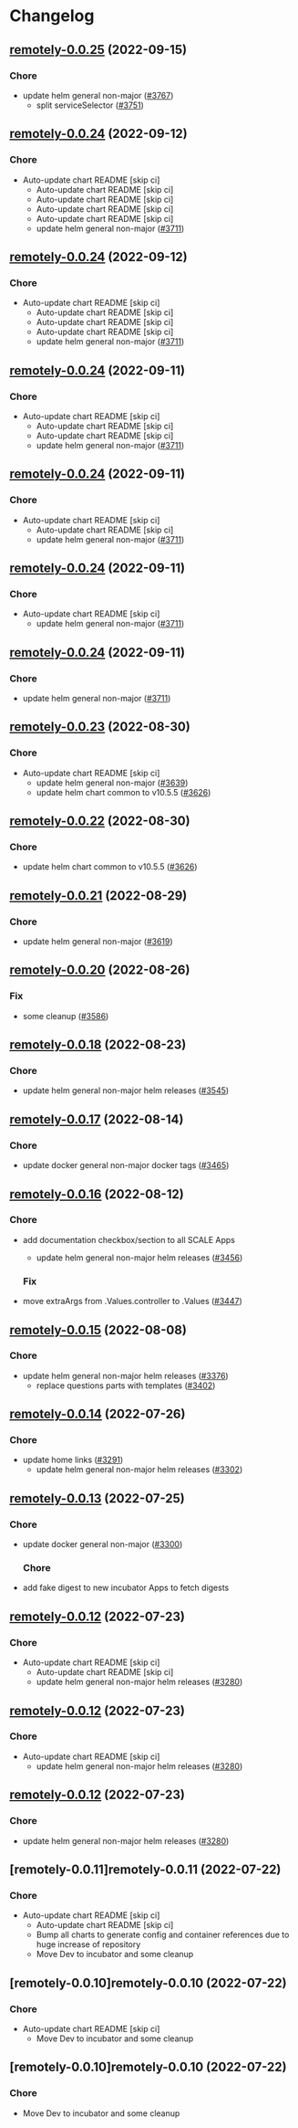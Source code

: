 # Changelog



## [remotely-0.0.25](https://github.com/truecharts/charts/compare/remotely-0.0.24...remotely-0.0.25) (2022-09-15)

### Chore

- update helm general non-major ([#3767](https://github.com/truecharts/charts/issues/3767))
  - split serviceSelector ([#3751](https://github.com/truecharts/charts/issues/3751))




## [remotely-0.0.24](https://github.com/truecharts/charts/compare/remotely-0.0.23...remotely-0.0.24) (2022-09-12)

### Chore

- Auto-update chart README [skip ci]
  - Auto-update chart README [skip ci]
  - Auto-update chart README [skip ci]
  - Auto-update chart README [skip ci]
  - Auto-update chart README [skip ci]
  - update helm general non-major ([#3711](https://github.com/truecharts/charts/issues/3711))




## [remotely-0.0.24](https://github.com/truecharts/charts/compare/remotely-0.0.23...remotely-0.0.24) (2022-09-12)

### Chore

- Auto-update chart README [skip ci]
  - Auto-update chart README [skip ci]
  - Auto-update chart README [skip ci]
  - Auto-update chart README [skip ci]
  - update helm general non-major ([#3711](https://github.com/truecharts/charts/issues/3711))




## [remotely-0.0.24](https://github.com/truecharts/charts/compare/remotely-0.0.23...remotely-0.0.24) (2022-09-11)

### Chore

- Auto-update chart README [skip ci]
  - Auto-update chart README [skip ci]
  - Auto-update chart README [skip ci]
  - update helm general non-major ([#3711](https://github.com/truecharts/charts/issues/3711))




## [remotely-0.0.24](https://github.com/truecharts/charts/compare/remotely-0.0.23...remotely-0.0.24) (2022-09-11)

### Chore

- Auto-update chart README [skip ci]
  - Auto-update chart README [skip ci]
  - update helm general non-major ([#3711](https://github.com/truecharts/charts/issues/3711))




## [remotely-0.0.24](https://github.com/truecharts/charts/compare/remotely-0.0.23...remotely-0.0.24) (2022-09-11)

### Chore

- Auto-update chart README [skip ci]
  - update helm general non-major ([#3711](https://github.com/truecharts/charts/issues/3711))




## [remotely-0.0.24](https://github.com/truecharts/charts/compare/remotely-0.0.23...remotely-0.0.24) (2022-09-11)

### Chore

- update helm general non-major ([#3711](https://github.com/truecharts/charts/issues/3711))




## [remotely-0.0.23](https://github.com/truecharts/charts/compare/remotely-0.0.21...remotely-0.0.23) (2022-08-30)

### Chore

- Auto-update chart README [skip ci]
  - update helm general non-major ([#3639](https://github.com/truecharts/charts/issues/3639))
  - update helm chart common to v10.5.5 ([#3626](https://github.com/truecharts/charts/issues/3626))




## [remotely-0.0.22](https://github.com/truecharts/charts/compare/remotely-0.0.21...remotely-0.0.22) (2022-08-30)

### Chore

- update helm chart common to v10.5.5 ([#3626](https://github.com/truecharts/charts/issues/3626))




## [remotely-0.0.21](https://github.com/truecharts/charts/compare/remotely-0.0.20...remotely-0.0.21) (2022-08-29)

### Chore

- update helm general non-major ([#3619](https://github.com/truecharts/charts/issues/3619))




## [remotely-0.0.20](https://github.com/truecharts/charts/compare/remotely-0.0.18...remotely-0.0.20) (2022-08-26)

### Fix

- some cleanup ([#3586](https://github.com/truecharts/charts/issues/3586))




## [remotely-0.0.18](https://github.com/truecharts/charts/compare/remotely-0.0.17...remotely-0.0.18) (2022-08-23)

### Chore

- update helm general non-major helm releases ([#3545](https://github.com/truecharts/charts/issues/3545))




## [remotely-0.0.17](https://github.com/truecharts/charts/compare/remotely-0.0.16...remotely-0.0.17) (2022-08-14)

### Chore

- update docker general non-major docker tags ([#3465](https://github.com/truecharts/charts/issues/3465))




## [remotely-0.0.16](https://github.com/truecharts/charts/compare/remotely-0.0.15...remotely-0.0.16) (2022-08-12)

### Chore

- add documentation checkbox/section to all SCALE Apps
  - update helm general non-major helm releases ([#3456](https://github.com/truecharts/charts/issues/3456))

  ### Fix

- move extraArgs from .Values.controller to .Values ([#3447](https://github.com/truecharts/charts/issues/3447))




## [remotely-0.0.15](https://github.com/truecharts/charts/compare/remotely-0.0.14...remotely-0.0.15) (2022-08-08)

### Chore

- update helm general non-major helm releases ([#3376](https://github.com/truecharts/charts/issues/3376))
  - replace questions parts with templates ([#3402](https://github.com/truecharts/charts/issues/3402))




## [remotely-0.0.14](https://github.com/truecharts/apps/compare/remotely-0.0.13...remotely-0.0.14) (2022-07-26)

### Chore

- update home links ([#3291](https://github.com/truecharts/apps/issues/3291))
  - update helm general non-major helm releases ([#3302](https://github.com/truecharts/apps/issues/3302))




## [remotely-0.0.13](https://github.com/truecharts/apps/compare/remotely-0.0.12...remotely-0.0.13) (2022-07-25)

### Chore

- update docker general non-major ([#3300](https://github.com/truecharts/apps/issues/3300))

  ### Chore

- add fake digest to new incubator Apps to fetch digests




## [remotely-0.0.12](https://github.com/truecharts/apps/compare/remotely-0.0.11...remotely-0.0.12) (2022-07-23)

### Chore

- Auto-update chart README [skip ci]
  - Auto-update chart README [skip ci]
  - update helm general non-major helm releases ([#3280](https://github.com/truecharts/apps/issues/3280))




## [remotely-0.0.12](https://github.com/truecharts/apps/compare/remotely-0.0.11...remotely-0.0.12) (2022-07-23)

### Chore

- Auto-update chart README [skip ci]
  - update helm general non-major helm releases ([#3280](https://github.com/truecharts/apps/issues/3280))




## [remotely-0.0.12](https://github.com/truecharts/apps/compare/remotely-0.0.11...remotely-0.0.12) (2022-07-23)

### Chore

- update helm general non-major helm releases ([#3280](https://github.com/truecharts/apps/issues/3280))




## [remotely-0.0.11]remotely-0.0.11 (2022-07-22)

### Chore

- Auto-update chart README [skip ci]
  - Auto-update chart README [skip ci]
  - Bump all charts to generate config and container references due to huge increase of repository
  - Move Dev to incubator and some cleanup




## [remotely-0.0.10]remotely-0.0.10 (2022-07-22)

### Chore

- Auto-update chart README [skip ci]
  - Move Dev to incubator and some cleanup




## [remotely-0.0.10]remotely-0.0.10 (2022-07-22)

### Chore

- Move Dev to incubator and some cleanup
